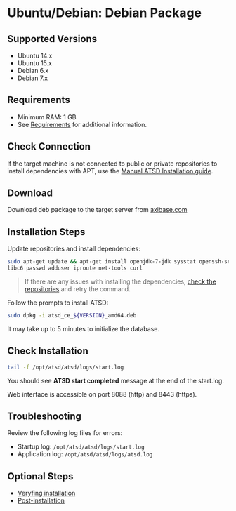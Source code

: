 # Ubuntu/Debian: Debian Package

## Supported Versions

- Ubuntu 14.x
- Ubuntu 15.x
- Debian 6.x
- Debian 7.x

## Requirements

- Minimum RAM: 1 GB 
- See [Requirements](../administration/requirements.md "ATSD Requirements") for additional information.

## Check Connection

If the target machine is not connected to public or private repositories
to install dependencies with APT, use the [Manual ATSD Installation
guide](../administration/update-manual.md "Manual ATSD Installation").

## Download

Download deb package to the target server from [axibase.com](https://axibase.com/public/atsd_ce_deb_latest.htm)

## Installation Steps

Update repositories and install dependencies:

```sh
sudo apt-get update && apt-get install openjdk-7-jdk sysstat openssh-server cron debconf \
libc6 passwd adduser iproute net-tools curl
```

> If there are any issues with installing the dependencies, [check the repositories](modifying-ubuntu-debian-repositories.md "Modifying Repositories") and retry the command.

Follow the prompts to install ATSD:

```sh
sudo dpkg -i atsd_ce_${VERSION}_amd64.deb
```

It may take up to 5 minutes to initialize the database.

## Check Installation

```sh
tail -f /opt/atsd/atsd/logs/start.log                                   
```

You should see **ATSD start completed** message at the end of the start.log.

Web interface is accessible on port 8088 (http) and 8443 (https).

## Troubleshooting

Review the following log files for errors:

* Startup log: `/opt/atsd/atsd/logs/start.log`
* Application log: `/opt/atsd/atsd/logs/atsd.log`

## Optional Steps

- [Veryfing installation](veryfing-installation.md)
- [Post-installation](post-installation.md)
